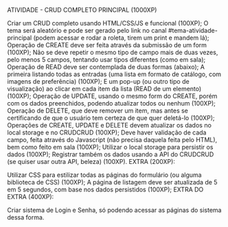 ATIVIDADE - CRUD COMPLETO
PRINCIPAL (1000XP)

Criar um CRUD completo usando HTML/CSS/JS e funcional (100XP);
O tema será aleatório e pode ser gerado pelo link no canal #tema-atividade-principal (podem acessar e rodar a roleta, tirem um print e mandem lá);
Operação de CREATE deve ser feita através da submissão de um form (100XP);
Não se deve repetir o mesmo tipo de campo mais de duas vezes, pelo menos 5 campos, tentando usar tipos diferentes (como em sala);
Operação de READ deve ser contemplada de duas formas (abaixo);
A primeira listando todas as entradas (uma lista em formato de catálogo, com imagens de preferência) (100XP);
E um pop-up (ou outro tipo de visualização) ao clicar em cada item da lista (READ de um elemento) (100XP);
Operação de UPDATE, usando o mesmo form do CREATE, porém com os dados preenchidos, podendo atualizar todos ou nenhum (100XP);
Operação de DELETE, que deve remover um item, mas antes se certificando de que o usuário tem certeza de que quer deletá-lo (100XP);
Operações de CREATE, UPDATE e DELETE devem atualizar os dados no local storage e no CRUDCRUD (100XP);
Deve haver validação de cada campo, feita através do Javascript (não precisa daquela feita pelo HTML), bem como feito em sala (100XP);
Utilizar o local storage para persistir os dados (100XP);
Registrar também os dados usando a API do CRUDCRUD (se quiser usar outra API, beleza) (100XP).
EXTRA (200XP):

Utilizar CSS para estilizar todas as páginas do formulário (ou alguma biblioteca de CSS) (100XP);
A página de listagem deve ser atualizada de 5 em 5 segundos, com base nos dados persistidos (100XP);
EXTRA DO EXTRA (400XP):

Criar sistema de Login e Senha, só podendo acessar as páginas do sistema dessa forma.
